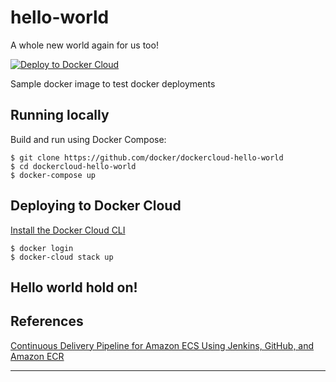 hello-world
===========

A whole new world again for us too!

[![Deploy to Docker Cloud](https://files.cloud.docker.com/images/deploy-to-dockercloud.svg)](https://cloud.docker.com/stack/deploy/)

Sample docker image to test docker deployments

## Running locally

Build and run using Docker Compose:

	$ git clone https://github.com/docker/dockercloud-hello-world
	$ cd dockercloud-hello-world
	$ docker-compose up


## Deploying to Docker Cloud

[Install the Docker Cloud CLI](https://docs.docker.com/docker-cloud/tutorials/installing-cli/)

	$ docker login
	$ docker-cloud stack up

Hello world hold on!
----
## References

[Continuous Delivery Pipeline for Amazon ECS Using Jenkins, GitHub, and Amazon ECR](https://github.com/awslabs/aws-cicd-docker-containers)

-----------
